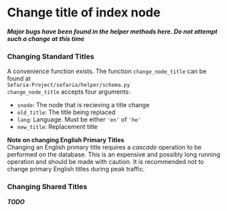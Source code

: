 # Change title of index node

**_Major bugs have been found in the helper methods here. Do not attempt such a change at this time_**

### Changing Standard Titles

A convenience function exists. The function `change_node_title` can be found at  
`Sefaria-Project/sefaria/helper/schema.py`  
`change_node_title` accepts four arguments:
* `snode`: The node that is recieving a title change
* `old_title`: The title being replaced
* `lang`: Language. Must be either `'en'` of `'he'`
* `new_title`: Replacement title

**Note on changing English Primary Titles**  
Changing an English primary title requires a *cascade* operation to be performed on the database. This is an expensive and possibly long running operation and should be made with caution. It is recommended not to change primary English titles during peak traffic.


### Changing Shared Titles
**_TODO_**
